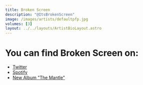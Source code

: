```yaml
---
title: Broken Screen
description: "@ItsBrokenScreen"
image: /images/artists/defaultpfp.jpg
volumes: [3]
layout: ../../layouts/ArtistBioLayout.astro
---
```


# You can find Broken Screen on:

- [Twitter](https://twitter.com/ItsBrokenScreen)
- [Spotify](https://open.spotify.com/artist/6bgmeyueaFjvEtnhdxDbQN?si=BqmLEg7wSF6vTe1RlXwIAw)
- [New Album "The Mantle"](https://distrokid.com/hyperfollow/grovegrooves/the-mantle)
